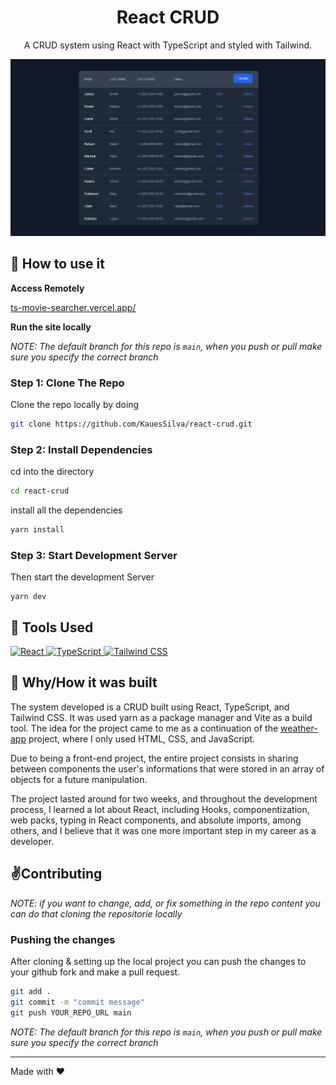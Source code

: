 <div align="center">
    <h1>React CRUD</h1>
    <p>A CRUD system using React with TypeScript and styled with Tailwind.</p>
</div>

![](https://raw.githubusercontent.com/KauesSilva/react-crud/main/src/assets/project-background.png)

## 🚀 How to use it

**Access Remotely**

<a href="ts-movie-searcher.vercel.app/" target="_blank">ts-movie-searcher.vercel.app/</a>

**Run the site locally**

_NOTE: The default branch for this repo is `main`, when you push or pull make sure you specify the correct branch_

### Step 1: Clone The Repo

Clone the repo locally by doing

```bash
git clone https://github.com/KauesSilva/react-crud.git
```

### Step 2: Install Dependencies

cd into the directory

```bash
cd react-crud
```

install all the dependencies
```bash
yarn install
```

### Step 3: Start Development Server

Then start the development Server
```
yarn dev
```

## 🔧 Tools Used

<div align="left">
    <a href="https://pt-br.reactjs.org/" target="_blank">
        <img alt="React" src="https://img.shields.io/badge/React-20232A?style=for-the-badge&logo=react&logoColor=61DAFB" />
    </a>
    <a href="https://www.typescriptlang.org/docs/" target="_blank">
        <img alt="TypeScript" src="https://img.shields.io/badge/TypeScript-007ACC?style=for-the-badge&logo=typescript&logoColor=white" />
    </a>
    <a href="https://tailwindcss.com/" target="_blank">
        <img alt="Tailwind CSS" src="https://img.shields.io/badge/Tailwind_CSS-38B2AC?style=for-the-badge&logo=tailwind-css&logoColor=white" />
    </a>
</div>

## 📕 Why/How it was built

The system developed is a CRUD built using React, TypeScript, and Tailwind CSS. It was used yarn as a package manager and Vite as a build tool. The idea for the project came to me as a continuation of the [weather-app](https://github.com/KauesSilva/weather-app) project, where I only used HTML, CSS, and JavaScript.

Due to being a front-end project, the entire project consists in sharing between components the user's informations that were stored in an array of objects for a future manipulation.

The project lasted around for two weeks, and throughout the development process, I learned a lot about React, including Hooks, componentization, web packs, typing in React components, and absolute imports, among others, and I believe that it was one more important step in my career as a developer.

## ✌️Contributing

*NOTE: if you want to change, add, or fix something in the repo content you can do that cloning the repositorie locally*


### Pushing the changes

After cloning & setting up the local project you can push the changes to your github fork and make a pull request.

```bash
git add .
git commit -m "commit message"
git push YOUR_REPO_URL main
```

_NOTE: The default branch for this repo is `main`, when you push or pull make sure you specify the correct branch_

------

Made with ❤️
